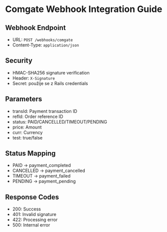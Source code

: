 # Comgate Webhook Integration Guide

## Webhook Endpoint
- URL: `POST /webhooks/comgate`
- Content-Type: `application/json`

## Security
- HMAC-SHA256 signature verification
- Header: `X-Signature`
- Secret: použije se z Rails credentials

## Parameters
- transId: Payment transaction ID
- refId: Order reference ID
- status: PAID/CANCELLED/TIMEOUT/PENDING
- price: Amount
- curr: Currency
- test: true/false

## Status Mapping
- PAID → payment_completed
- CANCELLED → payment_cancelled
- TIMEOUT → payment_failed
- PENDING → payment_pending

## Response Codes
- 200: Success
- 401: Invalid signature
- 422: Processing error
- 500: Internal error
